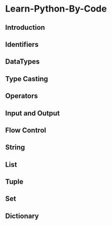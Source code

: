 # Learn-Python-By-Code
## Introduction
## Identifiers
## DataTypes
## Type Casting
## Operators
## Input and Output
## Flow Control
## String
## List
## Tuple
## Set
## Dictionary
